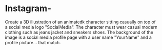 # Instagram-
Create a 3D illustration of an animatedk character sitting casually on top of a social media logo "SocialMedia". The character must wear casual modern clothing such as jeans jacket and sneakers shoes. The background of the image is a social media profile page with a user name "YourName" and a profile picture... that match.
